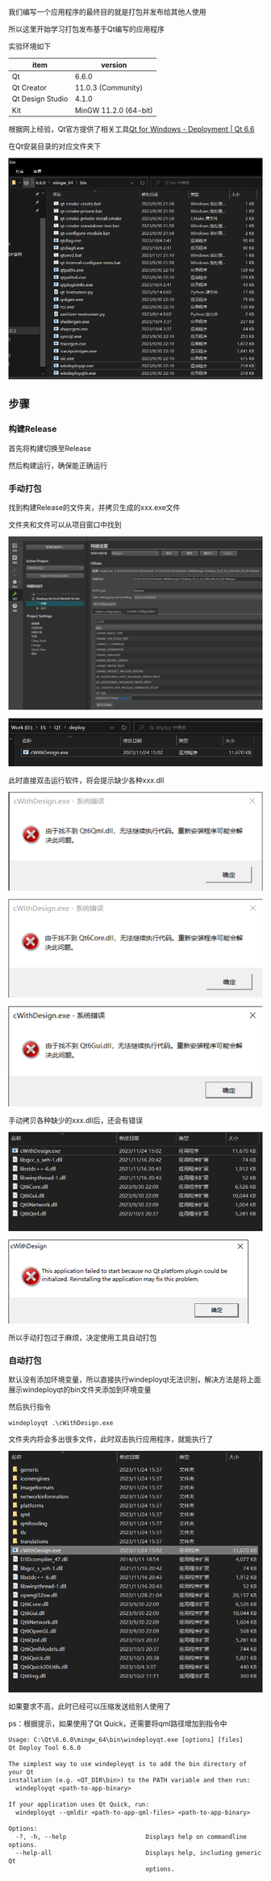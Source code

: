 我们编写一个应用程序的最终目的就是打包并发布给其他人使用

所以这里开始学习打包发布基于Qt编写的应用程序

实验环境如下

| item| version |
| ---- | ---- |
| Qt | 6.6.0 |
|  Qt Creator | 11.0.3 (Community)  |
| Qt Design Studio | 4.1.0  |
| Kit | MinGW 11.2.0 (64-bit)  |

根据网上经验，Qt官方提供了相关工具[Qt for Windows - Deployment | Qt 6.6](https://doc.qt.io/qt-6/windows-deployment.html)

在Qt安装目录的对应文件夹下

![](image/34.png)

## 步骤

### 构建Release

首先将构建切换至Release

然后构建运行，确保能正确运行

### 手动打包

找到构建Release的文件夹，并拷贝生成的xxx.exe文件

文件夹和文件可以从项目窗口中找到

![](image/35.png)

![](image/36.png)

此时直接双击运行软件，将会提示缺少各种xxx.dll

![](image/37.png)

![](image/38.png)

![](image/39.png)

手动拷贝各种缺少的xxx.dll后，还会有错误

![](image/40.png)

![](image/41.png)

所以手动打包过于麻烦，决定使用工具自动打包

### 自动打包

默认没有添加环境变量，所以直接执行windeployqt无法识别，解决方法是将上面展示windeployqt的bin文件夹添加到环境变量

然后执行指令

```shell
windeployqt .\cWithDesign.exe
```

文件夹内将会多出很多文件，此时双击执行应用程序，就能执行了

![](image/42.png)

如果要求不高，此时已经可以压缩发送给别人使用了

ps：根据提示，如果使用了Qt Quick，还需要将qml路径增加到指令中

```shell
Usage: C:\Qt\6.6.0\mingw_64\bin\windeployqt.exe [options] [files]
Qt Deploy Tool 6.6.0

The simplest way to use windeployqt is to add the bin directory of your Qt
installation (e.g. <QT_DIR\bin>) to the PATH variable and then run:
  windeployqt <path-to-app-binary>

If your application uses Qt Quick, run:
  windeployqt --qmldir <path-to-app-qml-files> <path-to-app-binary>

Options:
  -?, -h, --help                      Displays help on commandline options.
  --help-all                          Displays help, including generic Qt
                                      options.
```


